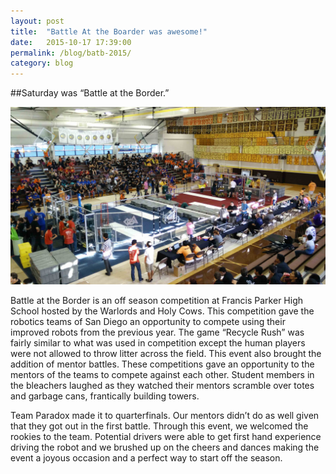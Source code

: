 ```yaml
---
layout: post
title:  "Battle At the Boarder was awesome!"
date:   2015-10-17 17:39:00
permalink: /blog/batb-2015/
category: blog
---
```


##Saturday was “Battle at the Border.”  

![Battle At the Boarder](/resources/post-resources/img/batb-2015.jpg) 

Battle at the Border is an off season competition at Francis Parker High School hosted by the Warlords and Holy Cows. This competition gave the robotics teams of San Diego an opportunity to compete using their improved robots from the previous year. The game “Recycle Rush” was fairly similar to what was used in competition except the human players were not allowed to throw litter across the field. This event also brought the addition of mentor battles. These competitions gave an opportunity to the mentors of the teams to compete against each other. Student members in the bleachers laughed as they watched their mentors scramble over totes and garbage cans, frantically building towers.

Team Paradox made it to quarterfinals. Our mentors didn’t do as well given that they got out in the first battle. Through this event, we welcomed the rookies to the team. Potential drivers were able to get first hand experience driving the robot and we brushed up on the cheers and dances making the event a joyous occasion and a perfect way to start off the season.

